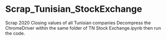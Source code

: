 # Scrap_Tunisian_StockExchange
Scrap 2020 Closing values of all Tunisian companies  Decompress the ChromeDriver within the same folder of TN Stock Exchange.ipynb then run the code.
